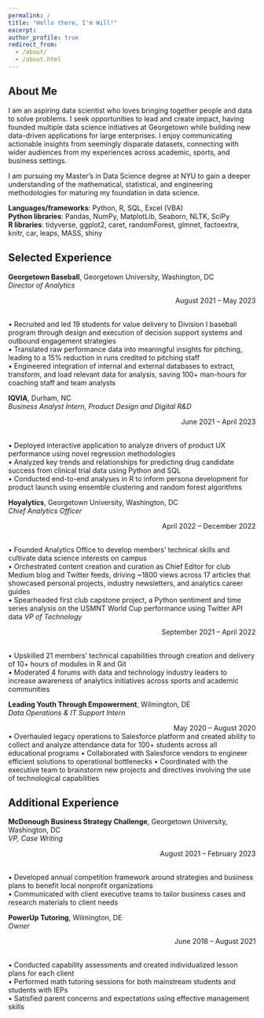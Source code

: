 ```yaml
---
permalink: /
title: "Hello there, I'm Will!"
excerpt:
author_profile: true
redirect_from: 
  - /about/
  - /about.html
---
```

## About Me
I am an aspiring data scientist who loves bringing together people and data to solve problems. I seek opportunities to lead and create impact, having founded multiple data science initiatives at Georgetown while building new data-driven applications for large enterprises. I enjoy communicating actionable insights from seemingly disparate datasets, connecting with wider audiences from my experiences across academic, sports, and business settings.  

I am pursuing my Master’s in Data Science degree at NYU to gain a deeper understanding of the mathematical, statistical, and engineering methodologies for maturing my foundation in data science.  

**Languages/frameworks**: Python, R, SQL, Excel (VBA)  
**Python libraries**: Pandas, NumPy, MatplotLib, Seaborn, NLTK, SciPy  
**R libraries**: tidyverse, ggplot2, caret, randomForest, glmnet, factoextra, knitr, car, leaps, MASS, shiny  

## Selected Experience
**Georgetown Baseball**, Georgetown University, Washington, DC  
*Director of Analytics* <p style="text-align: right;">August 2021 – May 2023</p>                     
•	Recruited and led 19 students for value delivery to Division I baseball program through design and execution of decision support systems and outbound engagement strategies  
•	Translated raw performance data into meaningful insights for pitching, leading to a 15% reduction in runs credited to pitching staff  
•	Engineered integration of internal and external databases to extract, transform, and load relevant data for analysis, saving 100+ man-hours for coaching staff and team analysts  

**IQVIA**, Durham, NC  
*Business Analyst Intern, Product Design and Digital R&D* <p style="text-align: right;">June 2021 – April 2023</p>    
•	Deployed interactive application to analyze drivers of product UX performance using novel regression methodologies  
•	Analyzed key trends and relationships for predicting drug candidate success from clinical trial data using Python and SQL  
•	Conducted end-to-end analyses in R to inform persona development for product launch using ensemble clustering and random forest algorithms  

**Hoyalytics**, Georgetown University, Washington, DC  
*Chief Analytics Officer* <p style="text-align: right;">April 2022 – December 2022</p>   
•	Founded Analytics Office to develop members’ technical skills and cultivate data science interests on campus  
•	Orchestrated content creation and curation as Chief Editor for club Medium blog and Twitter feeds, driving ~1800 views across 17 articles that showcased personal projects, industry newsletters, and analytics career guides  
•	Spearheaded first club capstone project, a Python sentiment and time series analysis on the USMNT World Cup performance using Twitter API data
*VP of Technology* <p style="text-align: right;">September 2021 – April 2022</p>  
•	Upskilled 21 members’ technical capabilities through creation and delivery of 10+ hours of modules in R and Git  
•	Moderated 4 forums with data and technology industry leaders to increase awareness of analytics initiatives across sports and academic communities  

**Leading Youth Through Empowerment**, Wilmington, DE  
*Data Operations & IT Support Intern*  
<div style="text-align: right;">May 2020 – August 2020</div>                     
• Overhauled legacy operations to Salesforce platform and created ability to collect and analyze attendance data for 100+ students across all educational programs  
• Collaborated with Salesforce vendors to engineer efficient solutions to operational bottlenecks  
• Coordinated with the executive team to brainstorm new projects and directives involving the use of technological capabilities  

## Additional Experience
**McDonough Business Strategy Challenge**, Georgetown University, Washington, DC  
*VP, Case Writing* <p style="text-align: right;">August 2021 – February 2023</p>                      
•	Developed annual competition framework around strategies and business plans to benefit local nonprofit organizations  
•	Communicated with client executive teams to tailor business cases and research materials to client needs  

**PowerUp Tutoring**, Wilmington, DE  
*Owner* <p style="text-align: right;">June 2018 – August 2021</p>                     
• Conducted capability assessments and created individualized lesson plans for each client  
• Performed math tutoring sessions for both mainstream students and students with IEPs  
• Satisfied parent concerns and expectations using effective management skills  